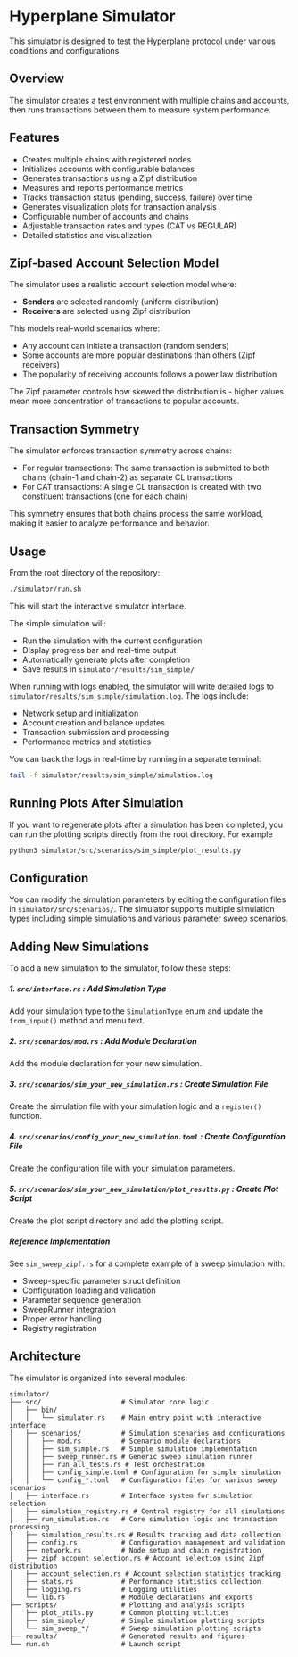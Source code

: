 # Hyperplane Simulator

This simulator is designed to test the Hyperplane protocol under various conditions and configurations.

## Overview

The simulator creates a test environment with multiple chains and accounts, then runs transactions between them to measure system performance.

## Features

- Creates multiple chains with registered nodes
- Initializes accounts with configurable balances
- Generates transactions using a Zipf distribution
- Measures and reports performance metrics
- Tracks transaction status (pending, success, failure) over time
- Generates visualization plots for transaction analysis
- Configurable number of accounts and chains
- Adjustable transaction rates and types (CAT vs REGULAR)
- Detailed statistics and visualization

## Zipf-based Account Selection Model

The simulator uses a realistic account selection model where:

- **Senders** are selected randomly (uniform distribution)
- **Receivers** are selected using Zipf distribution

This models real-world scenarios where:

- Any account can initiate a transaction (random senders)
- Some accounts are more popular destinations than others (Zipf receivers)
- The popularity of receiving accounts follows a power law distribution

The Zipf parameter controls how skewed the distribution is - higher values mean more concentration of transactions to popular accounts.

## Transaction Symmetry

The simulator enforces transaction symmetry across chains:

- For regular transactions: The same transaction is submitted to both chains (chain-1 and chain-2) as separate CL transactions
- For CAT transactions: A single CL transaction is created with two constituent transactions (one for each chain)

This symmetry ensures that both chains process the same workload, making it easier to analyze performance and behavior.

## Usage

From the root directory of the repository:

```bash
./simulator/run.sh
```

This will start the interactive simulator interface.

The simple simulation will:

- Run the simulation with the current configuration
- Display progress bar and real-time output
- Automatically generate plots after completion
- Save results in `simulator/results/sim_simple/`

When running with logs enabled, the simulator will write detailed logs to `simulator/results/sim_simple/simulation.log`. The logs include:

- Network setup and initialization
- Account creation and balance updates
- Transaction submission and processing
- Performance metrics and statistics

You can track the logs in real-time by running in a separate terminal:

```bash
tail -f simulator/results/sim_simple/simulation.log
```

## Running Plots After Simulation

If you want to regenerate plots after a simulation has been completed, you can run the plotting scripts directly from the root directory. For example

```bash
python3 simulator/src/scenarios/sim_simple/plot_results.py
```

## Configuration

You can modify the simulation parameters by editing the configuration files in `simulator/src/scenarios/`. The simulator supports multiple simulation types including simple simulations and various parameter sweep scenarios.



## Adding New Simulations

To add a new simulation to the simulator, follow these steps:

##### 1. `src/interface.rs` : Add Simulation Type
Add your simulation type to the `SimulationType` enum and update the `from_input()` method and menu text.

##### 2. `src/scenarios/mod.rs` : Add Module Declaration
Add the module declaration for your new simulation.

##### 3. `src/scenarios/sim_your_new_simulation.rs` : Create Simulation File
Create the simulation file with your simulation logic and a `register()` function.

##### 4. `src/scenarios/config_your_new_simulation.toml` : Create Configuration File
Create the configuration file with your simulation parameters.

##### 5. `src/scenarios/sim_your_new_simulation/plot_results.py` : Create Plot Script
Create the plot script directory and add the plotting script.

##### Reference Implementation
See `sim_sweep_zipf.rs` for a complete example of a sweep simulation with:
- Sweep-specific parameter struct definition
- Configuration loading and validation
- Parameter sequence generation  
- SweepRunner integration
- Proper error handling
- Registry registration

## Architecture

The simulator is organized into several modules:

```
simulator/
├── src/                    # Simulator core logic
│   ├── bin/
│   │   └── simulator.rs    # Main entry point with interactive interface
│   ├── scenarios/          # Simulation scenarios and configurations
│   │   ├── mod.rs          # Scenario module declarations
│   │   ├── sim_simple.rs   # Simple simulation implementation
│   │   ├── sweep_runner.rs # Generic sweep simulation runner
│   │   ├── run_all_tests.rs # Test orchestration
│   │   ├── config_simple.toml # Configuration for simple simulation
│   │   └── config_*.toml   # Configuration files for various sweep scenarios
│   ├── interface.rs        # Interface system for simulation selection
│   ├── simulation_registry.rs # Central registry for all simulations
│   ├── run_simulation.rs   # Core simulation logic and transaction processing
│   ├── simulation_results.rs # Results tracking and data collection
│   ├── config.rs           # Configuration management and validation
│   ├── network.rs          # Node setup and chain registration
│   ├── zipf_account_selection.rs # Account selection using Zipf distribution
│   ├── account_selection.rs # Account selection statistics tracking
│   ├── stats.rs            # Performance statistics collection
│   ├── logging.rs          # Logging utilities
│   └── lib.rs              # Module declarations and exports
├── scripts/                # Plotting and analysis scripts
│   ├── plot_utils.py       # Common plotting utilities
│   ├── sim_simple/         # Simple simulation plotting scripts
│   └── sim_sweep_*/        # Sweep simulation plotting scripts
├── results/                # Generated results and figures
└── run.sh                  # Launch script
```


